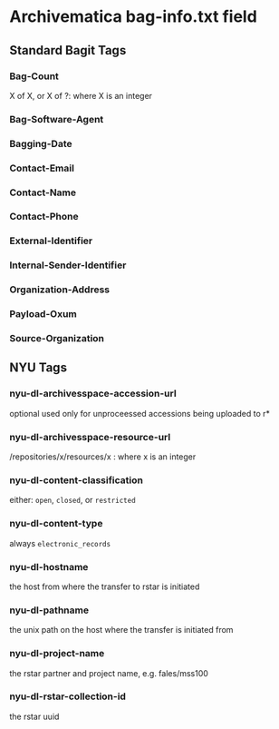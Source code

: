 # Archivematica bag-info.txt field

## Standard Bagit Tags
### Bag-Count
X of X, or X of ?: where X is an integer
### Bag-Software-Agent
### Bagging-Date
### Contact-Email
### Contact-Name
### Contact-Phone
### External-Identifier
### Internal-Sender-Identifier
### Organization-Address
### Payload-Oxum
### Source-Organization

## NYU Tags
### nyu-dl-archivesspace-accession-url
optional used only for unproceessed accessions being uploaded to r*
### nyu-dl-archivesspace-resource-url
/repositories/x/resources/x : where x is an integer
### nyu-dl-content-classification
either: `open`, `closed`, or `restricted`
### nyu-dl-content-type	
always `electronic_records`
### nyu-dl-hostname
the host from where the transfer to rstar is initiated
### nyu-dl-pathname
the unix path on the host where the transfer is initiated from
### nyu-dl-project-name
the rstar partner and project name, e.g. fales/mss100
### nyu-dl-rstar-collection-id
the rstar uuid
